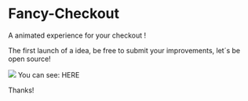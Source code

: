 # Fancy-Checkout
A animated experience for your checkout !

The first launch of a idea, be free to submit your improvements, let´s be open source!

<img src="https://mir-s3-cdn-cf.behance.net/project_modules/disp/0a248969833603.5b8f20f8988e6.gif">
You can see: <a src="https://www.behance.net/gallery/69833603/FANCY-CHECKOUT">HERE</a>

Thanks!
